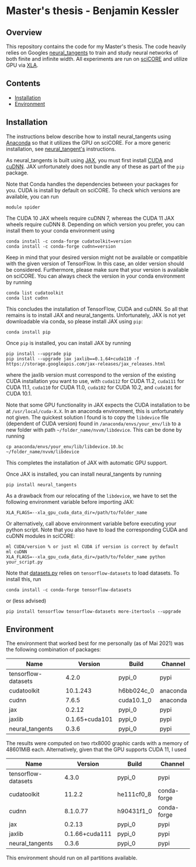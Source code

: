 # Master's thesis - Benjamin Kessler

## Overview

This repository contains the code for my Master's thesis. The code heavily relies on Googles [neural_tangents](https://github.com/google/neural-tangents) to train and study neural networks of both finite and infinite width. All experiments are run on [sciCORE](https://scicore.unibas.ch) and utilize GPU via [XLA](https://github.com/tensorflow/tensorflow/blob/master/tensorflow/compiler/xla/g3doc/index.md).

## Contents
* [Installation](#installation)
* [Environment](#environment)

## Installation

The instructions below describe how to install neural_tangents using [Anaconda](https://docs.anaconda.com) so that it utilizes the GPU on sciCORE. For a more generic installation, see [neural_tangent's](https://github.com/google/neural-tangents#installation) instructions.

As neural_tangents is built using [JAX](https://github.com/google/jax), you must first install [CUDA](https://developer.nvidia.com/cuda-downloads) and [cuDNN](https://developer.nvidia.com/cudnn). JAX unfortunately does not bundle any of these as part of the `pip` package.

Note that Conda handles the dependencies between your packages for you.  CUDA is install by default on sciCORE. To check which versions are available, you can run
```
module spider
````
The CUDA 10 JAX wheels require cuDNN 7, whereas the CUDA 11 JAX wheels require cuDNN 8. Depending on which version you prefer, you can install them to your conda environment using
````
conda install -c conda-forge cudatoolkit=version
conda install -c conda-forge cudnn=version
````
Keep in mind that your desired version might not be available or compatible with the given version of TensorFlow. In this case, an older version should be considered. Furthermore, please make sure that your version is available on sciCORE. You can always check the version in your conda environment by running
````
conda list cudatoolkit
conda list cudnn
````

This concludes the installation of TensorFlow, CUDA and cuDNN. So all that remains is to install JAX and neural_tangents. Unfortunately, JAX is not yet downloadable via conda, so please install JAX using ``pip``:
```
conda install pip
```
Once ``pip`` is installed, you can install JAX by running
```
pip install --upgrade pip
pip install --upgrade jax jaxlib==0.1.64+cuda110 -f https://storage.googleapis.com/jax-releases/jax_releases.html
````
where the jaxlib version must correspond to the version of the existing CUDA installation you want to use, with `cuda112` for CUDA 11.2, `cuda111` for CUDA 11.1, `cuda110` for CUDA 11.0, `cuda102` for CUDA 10.2, and `cuda101` for CUDA 10.1.

Note that some GPU functionality in JAX expects the CUDA installation to be at `/usr/local/cuda-X.X`. In an anaconda environment, this is unfortunately not given. The quickest solution I found is to copy the `libdevice` file (dependent of CUDA version) found in `/anaconda/envs/your_env/lib` to a new folder with path `~/folder_name/nvvm/libdevice`. This can be done by running
````
cp anaconda/envs/your_env/lib/libdevice.10.bc ~/folder_name/nvvm/libdevice
````
This completes the installation of JAX with automatic GPU support.

Once JAX is installed, you can install neural_tangents by running
````
pip install neural_tangents
````
As a drawback from our relocating of the `libdevice`, we have to set the following environment variable before importing JAX:
````
XLA_FLAGS=--xla_gpu_cuda_data_dir=/path/to/folder_name
`````
Or alternatively, call above environment variable before executing your python script. Note that you also have to load the corresponding CUDA and cuDNN modules in sciCORE:
```
ml CUDA/version % or just ml CUDA if version is correct by default
ml cuDNN
XLA_FLAGS=--xla_gpu_cuda_data_dir=/path/to/folder_name python your_script.py
```

Note that [datasets.py](datasets.py) relies on `tensorflow-datasets` to load datasets. To install this, run
```
conda install -c conda-forge tensorflow-datasets
```
or (less advised)
```
pip install tensorflow tensorflow-datasets more-itertools --upgrade
```
## Environment

The environment that worked best for me personally (as of Mai 2021) was the following combination of packages:

| Name            | Version        | Build      | Channel  |
|-----------------|----------------|------------|----------|
| tensorflow-datasets  | 4.2.0     | pypi_0     | pypi     |
| cudatoolkit     | 10.1.243       | h6bb024c_0 | anaconda |
| cudnn           | 7.6.5          | cuda10.1_0 | anaconda |
| jax             | 0.2.12         | pypi_0     | pypi     |
| jaxlib          | 0.1.65+cuda101 | pypi_0     | pypi     |
| neural_tangents | 0.3.6          | pypi_0     | pypi     |

The results were computed on two rtx8000 graphic cards with a memory of 48601MiB each. Alternatively, given that the GPU supports CUDA 11, I used

| Name            | Version        | Build      | Channel  |
|-----------------|----------------|------------|----------|
| tensorflow-datasets  | 4.3.0     | pypi_0     | pypi     |
| cudatoolkit     | 11.2.2         | he111cf0_8 | conda-forge |
| cudnn           | 8.1.0.77       | h90431f1_0 | conda-forge |
| jax             | 0.2.13         | pypi_0     | pypi     |
| jaxlib          | 0.1.66+cuda111 | pypi_0     | pypi     |
| neural_tangents | 0.3.6          | pypi_0     | pypi     |

This environment should run on all partitions available.